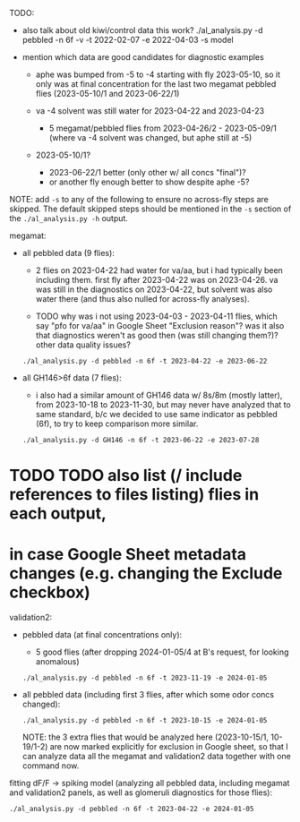 TODO:
- also talk about old kiwi/control data
  this work?
  ./al_analysis.py -d pebbled -n 6f -v -t 2022-02-07 -e 2022-04-03 -s model


- mention which data are good candidates for diagnostic examples
  - aphe was bumped from -5 to -4 starting with fly 2023-05-10, so it only was at final
    concentration for the last two megamat pebbled flies (2023-05-10/1 and 2023-06-22/1)

  - va -4 solvent was still water for 2023-04-22 and 2023-04-23
    - 5 megamat/pebbled flies from 2023-04-26/2 - 2023-05-09/1
      (where va -4 solvent was changed, but aphe still at -5)

  - 2023-05-10/1?
    - 2023-06-22/1 better (only other w/ all concs "final")?
    - or another fly enough better to show despite aphe -5?


NOTE: add `-s` to any of the following to ensure no across-fly steps are skipped.
The default skipped steps should be mentioned in the `-s` section of the
`./al_analysis.py -h` output.


megamat:
- all pebbled data (9 flies):
  - 2 flies on 2023-04-22 had water for va/aa, but i had typically been including them.
    first fly after 2023-04-22 was on 2023-04-26. va was still in the diagnostics on
    2023-04-22, but solvent was also water there (and thus also nulled for across-fly
    analyses).

  - TODO why was i not using 2023-04-03 - 2023-04-11 flies, which say
    "pfo for va/aa" in Google Sheet "Exclusion reason"? was it also that diagnostics
    weren't as good then (was still changing them?)? other data quality issues?

  ```
  ./al_analysis.py -d pebbled -n 6f -t 2023-04-22 -e 2023-06-22
  ```


- all GH146>6f data (7 flies):
  - i also had a similar amount of GH146 data w/ 8s/8m (mostly latter), from
    2023-10-18 to 2023-11-30, but may never have analyzed that to same standard,
    b/c we decided to use same indicator as pebbled (6f), to try to keep comparison more
    similar.

  ```
  ./al_analysis.py -d GH146 -n 6f -t 2023-06-22 -e 2023-07-28
  ```


# TODO TODO also list (/ include references to files listing) flies in each output,
# in case Google Sheet metadata changes (e.g. changing the Exclude checkbox)
validation2:
- pebbled data (at final concentrations only):
  - 5 good flies (after dropping 2024-01-05/4 at B's request, for looking anomalous)

  ```
  ./al_analysis.py -d pebbled -n 6f -t 2023-11-19 -e 2024-01-05
  ```


- all pebbled data (including first 3 flies, after which some odor concs changed):

  ```
  ./al_analysis.py -d pebbled -n 6f -t 2023-10-15 -e 2024-01-05
  ```

  NOTE: the 3 extra flies that would be analyzed here (2023-10-15/1, 10-19/1-2) are now
  marked explicitly for exclusion in Google sheet, so that I can analyze data
  all the megamat and validation2 data together with one command now.


fitting dF/F -> spiking model (analyzing all pebbled data, including megamat and
validation2 panels, as well as glomeruli diagnostics for those flies):
```
./al_analysis.py -d pebbled -n 6f -t 2023-04-22 -e 2024-01-05
```

